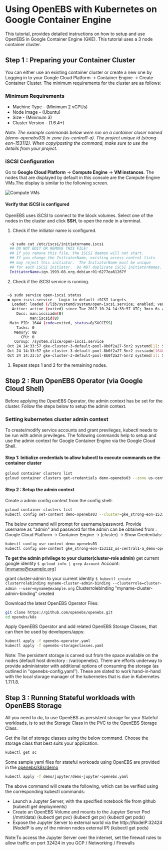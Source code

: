 # Using OpenEBS with Kubernetes on Google Container Engine

This tutorial, provides detailed instructions on how to setup and use OpenEBS in Google Container Engine (GKE). This tutorial uses a 3 node container cluster.

## Step 1 : Preparing your Container Cluster

You can either use an existing container cluster or create a new one by Logging in to your Google Cloud Platform -> Container Engine -> Create Container Cluster. The minimum requirements for the cluster are as follows:

### Minimum Requirements

- Machine Type - (Minimum 2 vCPUs)
- Node Image - (Ubuntu)
- Size - (Minimum 3)
- Cluster Version - (1.6.4+)

*Note: The example commands below were run on a container cluser named (demo-openebs03) in zone (us-central1-a). The project unique id (strong-eon-153112). When copy/pasting the command, make sure to use the details from your project.*

### iSCSI Configuration

Go to **Google Cloud Platform** -> **Compute Engine** -> **VM instances**. The nodes that are displayed by default in this console are the Compute Engine VMs.The display is similar to the following screen.

![Compute VMs]

#### Verify that iSCSI is configured

 OpenEBS uses iSCSI to connect to the block volumes. Select one of the nodes in the cluster and click **SSH**, to open the node in a terminal.

1. Check if the initiator name is configured.

  ```bash

    ~$ sudo cat /etc/iscsi/initiatorname.iscsi
    ## DO NOT EDIT OR REMOVE THIS FILE!
    ## If you remove this file, the iSCSI daemon will not start.
    ## If you change the InitiatorName, existing access control lists
    ## may reject this initiator.  The InitiatorName must be unique
    ## for each iSCSI initiator.  Do NOT duplicate iSCSI InitiatorNames.
    InitiatorName=iqn.1993-08.org.debian:01:6277ea61267f

  ```

2. Check if the iSCSI service is running.

  ```bash

   ~$ sudo service open-iscsi status
   ● open-iscsi.service - Login to default iSCSI targets
     Loaded: loaded (/lib/systemd/system/open-iscsi.service; enabled; vendor preset: enabled)
     Active: active (exited) since Tue 2017-10-24 14:33:57 UTC; 3min 6s ago
       Docs: man:iscsiadm(8)
             man:iscsid(8)
    Main PID: 1644 (code=exited, status=0/SUCCESS)
       Tasks: 0
      Memory: 0B
         CPU: 0
      CGroup: /system.slice/open-iscsi.service
   Oct 24 14:33:57 gke-cluster-3-default-pool-8b0f2a27-5nr2 systemd[1]: Starting Login to default iSCSI targets...
   Oct 24 14:33:57 gke-cluster-3-default-pool-8b0f2a27-5nr2 iscsiadm[1640]: iscsiadm: No records found
   Oct 24 14:33:57 gke-cluster-3-default-pool-8b0f2a27-5nr2 systemd[1]: Started Login to default iSCSI targets.

  ```

3. Repeat steps 1 and 2 for the remaining nodes.

## Step 2 : Run OpenEBS Operator (via Google Cloud Shell)

Before applying the OpenEBS Operator, the admin context has be set for the cluster. Follow the steps below to setup the admin context.

### Setting kubernetes cluster admin context

To create/modify service accounts and grant previleges, kubectl needs to be run with admin previleges. The following commands help to setup and use the admin context for Google Container Engine via the Google Cloud Shell.

#### Step 1: Initialize credentials to allow kubectl to execute commands on the container cluster

```bash
gcloud container clusters list
gcloud container clusters get-credentials demo-openebs03 --zone us-central1-a
```

#### Step 2 : Setup the admin context

Create a admin config context from the config shell:

```bash
gcloud container clusters list
kubectl config set-context demo-openebs03 --cluster=gke_strong-eon-153112_us-central1-a_demo-openebs03 --user=cluster-admin
```

The below command will prompt for username/password. Provide username as "admin" and password for the admin can be obtained from : Google Cloud Platform -> Container Engine -> (cluster) -> Show Credentials:

```bash
kubectl config use-context demo-openebs03
kubectl config use-context gke_strong-eon-153112_us-central1-a_demo-openebs03
```
**To get the admin privilege to your cluster(cluster-role admin)**
 get current google identity
`$ gcloud info | grep Account`
Account: [myname@example.org]

 grant cluster-admin to your current identity
`$ kubectl create clusterrolebinding myname-cluster-admin-binding --clusterrole=cluster-admin --user=myname@example.org`
Clusterrolebinding "myname-cluster-admin-binding" created


Download the latest OpenEBS Operator Files:

```bash
git clone https://github.com/openebs/openebs.git
cd openebs/k8s
```

Apply OpenEBS Operator and add related OpenEBS Storage Classes, that can then be used by developers/apps:

```bash
kubectl apply -f openebs-operator.yaml
kubectl apply -f openebs-storageclasses.yaml
```

Note: The persistent storage is carved out from the space available on the nodes (default host directory : /var/openebs). There are efforts underway to provide administrator with additional options of consuming the storage (as outlined in "openebs-config.yaml"). These are slated to work hand-in-hand with the local storage manager of the kubernetes that is due in Kubernetes 1.7/1.8.

## Step 3 : Running Stateful workloads with OpenEBS Storage

All you need to do, to use OpenEBS as persistent storage for your Stateful workloads, is to set the Storage Class in the PVC to the OpenEBS Storage Class.

Get the list of storage classes using the below command. Choose the storage class that best suits your application.

```bash
kubectl get sc
```

Some sample yaml files for stateful workoads using OpenEBS are provided in the [openebs/k8s/demo](https://github.com/openebs/openebs/tree/master/k8s/demo)

```bash
kubectl apply -f demo/jupyter/demo-jupyter-openebs.yaml
```

The above command will create the following, which can be verified using the corresponding kubectl commands:

- Launch a Jupyter Server, with the specified notebook file from github
  (kubectl get deployments)
- Create an OpenEBS Volume and mounts to the Jupyter Server Pod (/mnt/data)
  (kubectl get pvc)
  (kubectl get pv)
  (kubectl get pods)
- Expose the Jupyter Server to external world via the http://NodeIP:32424 (NodeIP is any of the minion nodes external IP)
  (kubectl get pods)

Note:To access the Jupyter Server over the internet, set the firewall rules to allow traffic on port 32424 in you GCP / Networking / Firewalls

[Compute VMs]: ../../documentation/source/_static/compute_engine_vms.png
